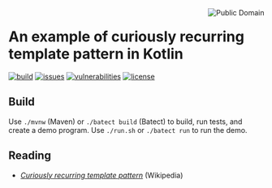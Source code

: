 <a href="LICENSE.md">
<img src="https://unlicense.org/pd-icon.png" alt="Public Domain" align="right"/>
</a>

# An example of curiously recurring template pattern in Kotlin

[![build](https://github.com/binkley/kotlin-curiously-recurring-template-pattern/workflows/build/badge.svg)](https://github.com/binkley/kotlin-curiously-recurring-template-pattern/actions)
[![issues](https://img.shields.io/github/issues/binkley/kotlin-curiously-recurring-template-pattern.svg)](https://github.com/binkley/kotlin-curiously-recurring-template-pattern/issues/)
[![vulnerabilities](https://snyk.io/test/github/binkley/kotlin-curiously-recurring-template-pattern/badge.svg)](https://snyk.io/test/github/binkley/kotlin-curiously-recurring-template-pattern)
[![license](https://img.shields.io/badge/license-Public%20Domain-blue.svg)](http://unlicense.org/)

## Build

Use `./mvnw` (Maven) or `./batect build` (Batect) to build, run tests, and
create a demo program.  Use `./run.sh` or `./batect run` to run the demo.

## Reading

* [_Curiously recurring template pattern_](https://en.wikipedia.org/wiki/Curiously_recurring_template_pattern) (Wikipedia)
